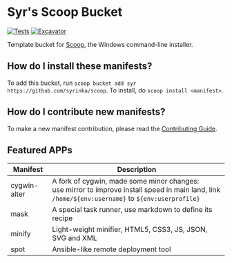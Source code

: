 # Syr's Scoop Bucket

[![Tests](https://github.com/syrinka/scoop/actions/workflows/ci.yml/badge.svg)](https://github.com/syrinka/scoop/actions/workflows/ci.yml) [![Excavator](https://github.com/syrinka/scoop/actions/workflows/excavator.yml/badge.svg)](https://github.com/syrinka/scoop/actions/workflows/excavator.yml)

Template bucket for [Scoop](https://scoop.sh), the Windows command-line installer.

How do I install these manifests?
---------------------------------

To add this bucket, run `scoop bucket add syr https://github.com/syrinka/scoop`. To install, do `scoop install <manifest>`.

How do I contribute new manifests?
----------------------------------

To make a new manifest contribution, please read the [Contributing Guide](https://github.com/ScoopInstaller/.github/blob/main/.github/CONTRIBUTING.md).

## Featured APPs

Manifest | Description
-- | --
cygwin-alter | A fork of cygwin, made some minor changes:</br>use mirror to improve install speed in main land, link `/home/${env:username}` to `${env:userprofile}`
mask | A special task runner, use markdown to define its recipe
minify | Light-weight minifier, HTML5, CSS3, JS, JSON, SVG and XML
spot | Ansible-like remote deployment tool
